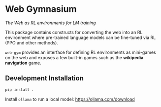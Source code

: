 # Web Gymnasium

*The Web as RL environments for LM training*

This package contains constructs for converting the web into an RL environment
where pre-trained language models can be fine-tuned via RL (PPO and other
methods).

`web-gym` provides an interface for defining RL environments as mini-games
on the web and exposes a few built-in games such as the **wikipedia navigation**
game.

## Development Installation

```bash
pip install .
```

Install `ollama` to run a local model: https://ollama.com/download
